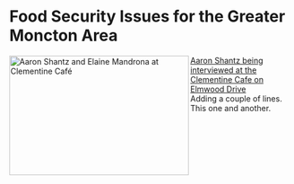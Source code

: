 # Food Security Issues for the Greater Moncton Area
<a data-flickr-embed="true"  href="https://www.flickr.com/photos/olophotobooks/21598119421/in/datetaken/" title="Aaron Shantz and Elaine Mandrona at Clementine Café"><img src="https://farm1.staticflickr.com/751/21598119421_4c94b0380b_n.jpg" width="320" height="213" align="left" alt="Aaron Shantz and Elaine Mandrona at Clementine Café"><figcaption>Aaron Shantz being interviewed at the Clementine Cafe on Elmwood Drive</figcaption></a><script async src="//embedr.flickr.com/assets/client-code.js" charset="utf-8"></script>
Adding a couple of lines.
This one and another.
